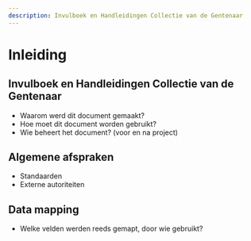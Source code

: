 ```yaml
---
description: Invulboek en Handleidingen Collectie van de Gentenaar
---
```


# Inleiding

## Invulboek en Handleidingen Collectie van de Gentenaar

* Waarom werd dit document gemaakt?
* Hoe moet dit document worden gebruikt?
* Wie beheert het document? \(voor en na project\)

## Algemene afspraken

* Standaarden
* Externe autoriteiten

## Data mapping

* Welke velden werden reeds gemapt, door wie gebruikt?

